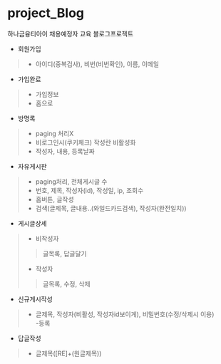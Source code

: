 # project_Blog
하나금융티아이 채용예정자 교육 블로그프로젝트  
- 회원가입  
> - 아이디(중복검사), 비번(비번확인), 이름, 이메일  
- 가입완료  
> - 가입정보  
> - 홈으로  
- 방명록  
> - paging 처리X  
> - 비로그인시(쿠키체크) 작성란 비활성화  
> - 작성자, 내용, 등록날짜  
- 자유게시판  
> - paging처리, 전체게시글 수  
> - 번호, 제목, 작성자(id), 작성일, ip, 조회수  
> - 홈버튼, 글작성  
> - 검색(글제목, 글내용..(와일드카드검색), 작성자(완전일치))  
- 게시글상세  
> - 비작성자  
> > 글목록, 답글달기  
> - 작성자  
> > 글목록, 수정, 삭제  
- 신규게시작성  
> - 글제목, 작성자(비활성, 작성자id보이게), 비밀번호(수정/삭제시 이용)  
> -등록  
- 답글작성  
> - 글제목([RE]+(원글제목))  

